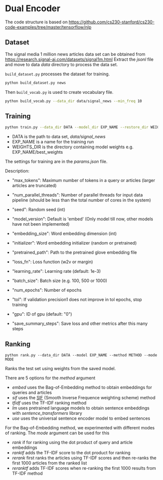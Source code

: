 # Dual Encoder

The code structure is based on https://github.com/cs230-stanford/cs230-code-examples/tree/master/tensorflow/nlp

## Dataset

The signal media 1 million news articles data set can be obtained from https://research.signal-ai.com/datasets/signal1m.html
Extract the *jsonl* file and move to data *data* directory to process the data set.

`build_dataset.py` processes the dataset for training.  
```bash
python build_dataset.py news
```

Then `build_vocab.py` is used to create vocabulary file.
```bash
python build_vocab.py --data_dir data/signal_news --min_freq 10
```

## Training

```bash
python train.py --data_dir DATA --model_dir EXP_NAME --restore_dir WEIGHTS_DIR
```
  - DATA is the path to data set, *data/signal_news*
  - EXP_NAME is a name for the training run
  - WEIGHTS_DIR is the directory containing model weights e.g. EXP_NAME/best_weights

The settings for training are in the *params.json* file.

Description:

  - "max_tokens": Maximum number of tokens in a query or articles (larger articles are truncated)
  - "num_parallel_threads": Number of parallel threads for input data pipeline (should be less
  than the total number of cores in the system)
  - "seed": Random seed (int)
  - "model_version": Default is 'embed' (Only model till now, other models have not been implemented)
  - "embedding_size": Word embedding dimension (int)
  - "initializer": Word embedding initializer (random or pretrained)
  - "pretrained_path": Path to the pretrained glove embedding file

  - "loss_fn": Loss function (w2v or margin)
  - "learning_rate": Learning rate (default: 1e-3)
  - "batch_size": Batch size (e.g. 100, 500 or 1000)
  - "num_epochs": Number of epochs
  - "tol": If validation precision1 does not improve in tol epochs, stop training
  - "gpu": ID of gpu (default: "0")

  - "save_summary_steps": Save loss and other metrics after this many steps


## Ranking

```
python rank.py --data_dir DATA --model EXP_NAME --method METHOD --mode MODE
```

Ranks the test set using weights from the saved model.

There are 5 options for the *method* argument
 - *embed* uses the Bag-of-Embedding method to obtain embeddings for queries and articles
 - *sif* uses the [SIF](https://github.com/PrincetonML/SIF) (Smooth Inverse Frequence weighting scheme) method
 - *tfidf* uses the TF-IDF ranking method
 - *lm* uses pretrained language models to obtain sentence embeddings with *sentence_transformers* library
 - *use* uses the universal sentence encoder model to embed sentences

For the Bag-of-Embedding method, we experimented with different modes of ranking. The *mode* argument can be used for this
 - *rank* if for ranking using the dot product of query and article embeddings
 - *ranktf* adds the TF-IDF score to the dot product for ranking
 - *rerank* first ranks the articles using TF-IDF scores and then re-ranks the first 1000 articles from the ranked list
 - *reranktf* adds TF-IDF scores when re-ranking the first 1000 results from TF-IDF method 
